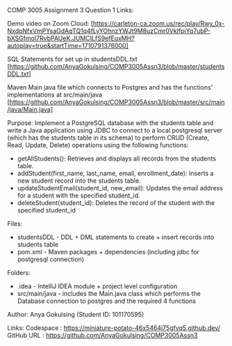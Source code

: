 COMP 3005 Assignment 3 Question 1 
Links:

Demo video on Zoom Cloud: [https://carleton-ca.zoom.us/rec/play/Rwy_0x-NxdpNfxVmPYsaGdAqTQ1q4fLyYOhnzYWJt9M8uzCmr0VkIfpiYq7ubP-bXSGfmoI7RvbPAUeK.JUMCILfS9efEuxMH?autoplay=true&startTime=1710791376000]

SQL Statements for set up in studentsDDL.txt [https://github.com/AnyaGokulsing/COMP3005Assn3/blob/master/studentsDDL.txt]

Maven Main java file which connects to Postgres and has the functions' implementations at src/main/java [https://github.com/AnyaGokulsing/COMP3005Assn3/blob/master/src/main/java/Main.java]

Purpose:
Implement a PostgreSQL database with the students table and write a Java application using JDBC to connect to a local postgresql server (which has the students table in its schema) to perform CRUD (Create, Read, Update, Delete) operations using the following functions:
 * getAllStudents(): Retrieves and displays all records from the students table.
 * addStudent(first_name, last_name, email, enrollment_date): Inserts a new student record into the students table.
 * updateStudentEmail(student_id, new_email): Updates the email address for a student with the specified student_id.
 * deleteStudent(student_id): Deletes the record of the student with the specified student_id

Files:
 * studentsDDL - DDL + DML statements to create + insert records into students table
 * pom.xml - Maven packages + dependencies (including jdbc for postgresql connection)

Folders:
 * .idea - IntelliJ IDEA module + project level configuration
 * src/main/java - includes the Main.java class which performs the Database connection to postgres and the required 4 functions 

Author: Anya Gokulsing (Student ID: 101170595)

Links:
Codespace : https://miniature-potato-46x5464j75gfvq5.github.dev/
GitHub URL : https://github.com/AnyaGokulsing/COMP3005Assn3
